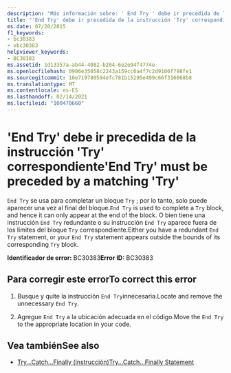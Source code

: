 ```yaml
---
description: "Más información sobre: ' End Try ' debe ir precedida de la instrucción ' Try ' correspondiente"
title: "'End Try' debe ir precedida de la instrucción 'Try' correspondiente"
ms.date: 07/20/2015
f1_keywords:
- bc30383
- vbc30383
helpviewer_keywords:
- BC30383
ms.assetid: 1d13357a-ab44-4082-b204-6e2e94f4774e
ms.openlocfilehash: 0906e35058c2243a159cc0a4f7c2d9106f798fe1
ms.sourcegitcommit: 10e719780594efc781b15295e499c66f316068b8
ms.translationtype: MT
ms.contentlocale: es-ES
ms.lasthandoff: 02/14/2021
ms.locfileid: "100470660"
---
```

# <a name="end-try-must-be-preceded-by-a-matching-try"></a><span data-ttu-id="94fda-103">'End Try' debe ir precedida de la instrucción 'Try' correspondiente</span><span class="sxs-lookup"><span data-stu-id="94fda-103">'End Try' must be preceded by a matching 'Try'</span></span>

<span data-ttu-id="94fda-104">`End Try` se usa para completar un bloque `Try` ; por lo tanto, solo puede aparecer una vez al final del bloque.</span><span class="sxs-lookup"><span data-stu-id="94fda-104">`End Try` is used to complete a `Try` block, and hence it can only appear at the end of the block.</span></span> <span data-ttu-id="94fda-105">O bien tiene una instrucción `End Try` redundante o su instrucción `End Try` aparece fuera de los límites del bloque `Try` correspondiente.</span><span class="sxs-lookup"><span data-stu-id="94fda-105">Either you have a redundant `End Try` statement, or your `End Try` statement appears outside the bounds of its corresponding `Try` block.</span></span>  
  
 <span data-ttu-id="94fda-106">**Identificador de error:** BC30383</span><span class="sxs-lookup"><span data-stu-id="94fda-106">**Error ID:** BC30383</span></span>  
  
## <a name="to-correct-this-error"></a><span data-ttu-id="94fda-107">Para corregir este error</span><span class="sxs-lookup"><span data-stu-id="94fda-107">To correct this error</span></span>  
  
1. <span data-ttu-id="94fda-108">Busque y quite la instrucción `End Try`innecesaria.</span><span class="sxs-lookup"><span data-stu-id="94fda-108">Locate and remove the unnecessary `End Try`.</span></span>  
  
2. <span data-ttu-id="94fda-109">Agregue `End Try` a la ubicación adecuada en el código.</span><span class="sxs-lookup"><span data-stu-id="94fda-109">Move the `End Try` to the appropriate location in your code.</span></span>  
  
## <a name="see-also"></a><span data-ttu-id="94fda-110">Vea también</span><span class="sxs-lookup"><span data-stu-id="94fda-110">See also</span></span>

- [<span data-ttu-id="94fda-111">Try...Catch...Finally (instrucción)</span><span class="sxs-lookup"><span data-stu-id="94fda-111">Try...Catch...Finally Statement</span></span>](../language-reference/statements/try-catch-finally-statement.md)
